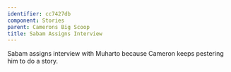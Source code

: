 ```yaml
---
identifier: cc7427db
component: Stories
parent: Camerons Big Scoop 
title: Sabam Assigns Interview
---
```

Sabam assigns interview with Muharto because Cameron keeps pestering him
to do a story.

